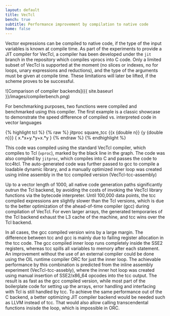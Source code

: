```yaml
---
layout: default
title: VecTcl
bench: true
subtitle: Performance improvement by compilation to native code
home: false
---
```



Vector expressions can be compiled to native code, if the type of the input variables
is known at compile time. As part of the experiments to provide a JIT compiler for VecTcl,
a compiler has been developed under the `jit` branch in the repository which compiles vprocs
into C code. Only a limited subset of VecTcl is supported at the moment (no slices or indexes,
no for loops, unary expressions and reductions), and the type of the arguments must be given 
at compile time. These limitations will later be lifted, if the scheme proves to be
successful.

![Comparison of compiler backends]({{ site.baseurl }}/images/compilerbench.png)

For benchmarking purposes, two functions were compiled and benchmarked using
this compiler. The first example is a classic showcase to demonstrate the speed difference
of compiled vs. interpreted code in vector languages


{% highlight tcl %}
{% raw %}
jitproc square_tcc {{x {double n}} {y {double n}}} {
	x.*x+y.*y+x.*y
}
{% endraw %}
{% endhighlight %}

This code was compiled using the standard VecTcl compiler, which compiles to Tcl
(`vproc`), marked by the black line in the graph. The code was also compiled by `jitproc`,
which compiles into C and passes the code to tcc4tcl. The auto-generated code was further
passed to gcc to compile a loadable dynamic library, and a
manually optimized inner loop was created using inline assembly in the tcc compiled version
(VecTcl-tcc-assembly)

Up to a vector length of 1000, all native code generation paths significantly outrun the
Tcl backend, by avoiding the costs of invoking the VecTcl library functions via the
bytecode interpreter. Until 100,000 data points, the tcc compiled expressions are
slightly slower than the Tcl versions, which is due to the better optimization of the
ahead-of-time compiler (gcc) during compilation of VecTcl. For even larger arrays, the
generated temporaries of the Tcl backend exhaust the L3 cache of the machine, and tcc wins
over the Tcl backend.

In all cases, the gcc compiled version wins by a large margin. The difference between tcc
and gcc is mainly due to failing register allocation in the tcc code. The gcc compiled
inner loop runs completely inside the SSE2 registers, whereas tcc spills all variables to
memory after each statement. An improvement without the use of an external compiler could
be done using the OIL runtime compiler ORC for just the inner loop. The achievable performance 
by this combination is predicted from the inline assembly experiment (VecTcl-tcc-assebly), where
the inner hot loop was created using manual insertion of SSE2/x86_64 opcodes into the 
tcc output. The result is as fast as the gcc compiled version, while most part of the boilerplate
code for setting up the arrays, error handling and interfacing with Tcl is still handled by tcc.
To achieve the same performance out of the C backend, a better optimizing JIT compiler backend 
would be needed such as LLVM instead of tcc. That would also allow calling transcendental functions
insisde the loop, which is impossible in ORC. 

